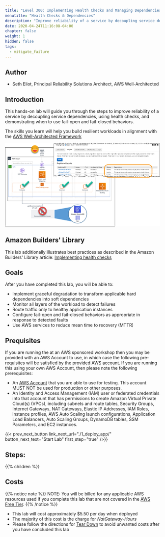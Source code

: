 ```yaml
---
title: "Level 300: Implementing Health Checks and Managing Dependencies to improve Reliability"
menutitle: "Health Checks & Dependencies"
description: "Improve reliability of a service by decoupling service dependencies, using health checks, and demonstrating when to use fail-open and fail-closed behaviors"
date: 2020-04-24T11:16:08-04:00
chapter: false
weight: 1
hidden: false
tags:
  - mitigate_failure
---
```

## Author

* Seth Eliot, Principal Reliability Solutions Architect, AWS Well-Architected


## Introduction

This hands-on lab will guide you through the steps to improve reliability of a service by decoupling service dependencies, using health checks, and demonstrating when to use fail-open and fail-closed behaviors.

The skills you learn will help you build resilient workloads in alignment with the [AWS Well-Architected Framework](https://aws.amazon.com/architecture/well-architected/)

![ArchitectureOverview_small](/Reliability/300_Health_Checks_and_Dependencies/Images/ArchitectureOverview_small.png)

## Amazon Builders' Library

This lab additionally illustrates best practices as described in the Amazon Builders' Library article: [Implementing health checks](https://aws.amazon.com/builders-library/implementing-health-checks/)

## Goals

After you have completed this lab, you will be able to:

* Implement graceful degradation to transform applicable hard dependencies into soft dependencies
* Monitor all layers of the workload to detect failures
* Route traffic only to healthy application instances
* Configure fail-open and fail-closed behaviors as appropriate in response to detected faults
* Use AWS services to reduce mean time to recovery (MTTR)

## Prequisites

If you are running the at an AWS sponsored workshop then you may be provided with an AWS Account to use, in which case the following pre-requisites will be satisfied by the provided AWS account.  If you are running this using your own AWS Account, then please note the following prerequisites:

* An [AWS Account](https://portal.aws.amazon.com/gp/aws/developer/registration/index.html) that you are able to use for testing. This account MUST NOT be used for production or other purposes.
* An Identity and Access Management (IAM) user or federated credentials into that account that has permissions to create Amazon Virtual Private Cloud(s) (VPCs), including subnets and route tables, Security Groups, Internet Gateways, NAT Gateways, Elastic IP Addresses, IAM Roles, instance profiles, AWS Auto Scaling launch configurations, Application Load Balancers, Auto Scaling Groups, DynamoDB tables, SSM Parameters, and EC2 instances.

{{< prev_next_button link_next_url="./1_deploy_app/" button_next_text="Start Lab" first_step="true" />}}

## Steps:
{{% children  %}}

## Costs
{{% notice note %}}
NOTE: You will be billed for any applicable AWS resources used if you complete this lab that are not covered in the [AWS Free Tier](https://aws.amazon.com/free/).
{{% /notice %}}

* This lab will cost approximately $5.50 per day when deployed
* The majority of this cost is the charge for _NatGateway-Hours_
* Please follow the directions for [Tear Down](./5_cleanup/) to avoid unwanted costs after you have concluded this lab